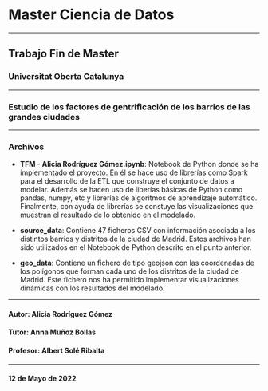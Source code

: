 # Master Ciencia de Datos

----

## Trabajo Fin de Master

### Universitat Oberta Catalunya

----

### Estudio de los factores de gentrificación de los barrios de las grandes ciudades

----


### Archivos

- **TFM - Alicia Rodríguez Gómez.ipynb**: Notebook de Python donde se ha implementado el proyecto. 
En él se hace uso de librerías como Spark para el desarrollo de la ETL que construye el conjunto de datos a modelar.
Además se hacen uso de liberías básicas de Python como pandas, numpy, etc y librerías de algoritmos de aprendizaje automático. 
Finalmente, con ayuda de librerías se constuye las visualizaciones que muestran el resultado de lo obtenido en el modelado.

- **source_data**: Contiene 47 ficheros CSV con información asociada a los distintos barrios y distritos de la ciudad de Madrid.
Estos archivos han sido utilizados en el Notebook de Python descrito en el punto anterior.

- **geo_data**: Contiene un fichero de tipo geojson con las coordenadas de los polígonos que forman cada uno de los 
distritos de la ciudad de Madrid. Este fichero nos ha permitido implementar visualizaciones dinámicas con los resultados del modelado.
----

#### Autor: Alicia Rodríguez Gómez
#### Tutor: Anna Muñoz Bollas
#### Profesor: Albert Solé Ribalta

----

#### 12 de Mayo de 2022